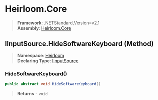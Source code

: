 # Heirloom.Core

> **Framework**: .NETStandard,Version=v2.1  
> **Assembly**: [Heirloom.Core][0]

## IInputSource.HideSoftwareKeyboard (Method)

> **Namespace**: [Heirloom][0]  
> **Declaring Type**: [IInputSource][1]

### HideSoftwareKeyboard()

```cs
public abstract void HideSoftwareKeyboard()
```

> **Returns** - `void`

[0]: ../../../Heirloom.Core.md
[1]: ../IInputSource.md
